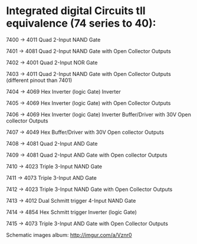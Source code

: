 # Integrated digital Circuits tll equivalence (74 series to 40):
 
7400 -> 4011    Quad 2-Input NAND Gate

7401 -> 4081    Quad 2-Input NAND Gate with Open Collector Outputs

7402 -> 4001    Quad 2-Input NOR Gate

7403 -> 4011    Quad 2-Input NAND Gate with Open Collector Outputs (different pinout than 7401)

7404 -> 4069    Hex Inverter (logic Gate) Inverter

7405 -> 4069    Hex Inverter (logic Gate) with Open Collector Outputs

7406 -> 4069    Hex Inverter (logic Gate) Inverter Buffer/Driver with 30V Open collector Outputs

7407 -> 4049    Hex Buffer/Driver with 30V Open collector Outputs

7408 -> 4081    Quad 2-Input AND Gate

7409 -> 4081    Quad 2-Input AND Gate with Open collector Outputs

7410 -> 4023    Triple 3-Input NAND Gate

7411 -> 4073    Triple 3-Input AND Gate

7412 -> 4023    Triple 3-Input NAND Gate with Open Collector Outputs

7413 -> 4012    Dual Schmitt trigger 4-Input NAND Gate

7414 -> 4854    Hex Schmitt trigger Inverter (logic Gate)

7415 -> 4073    Triple 3-Input AND Gate with Open Collector Outputs
 
Schematic images album: http://imgur.com/a/Vznr0
